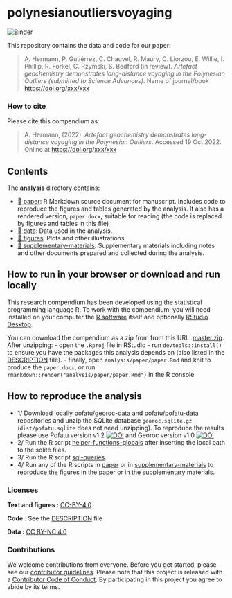 
<!-- README.md is generated from README.Rmd. Please edit that file -->

# polynesianoutliersvoyaging

[![Binder](https://mybinder.org/badge_logo.svg)](https://mybinder.org/v2/gh/tupuni/polynesianoutliersvoyaging/master?urlpath=rstudio)

This repository contains the data and code for our paper:

> A. Hermann, P. Gutiérrez, C. Chauvel, R. Maury, C. Liorzou, E. Willie, I. Phillip, R. Forkel, C. Rzymski, S. Bedford (in review). *Artefact geochemistry demonstrates long-distance voyaging in the Polynesian Outliers (submitted to Science Advances)*. 
> Name of journal/book
> <https://doi.org/xxx/xxx>

### How to cite

Please cite this compendium as:

> A. Hermann, (2022). *Artefact geochemistry demonstrates long-distance voyaging in the Polynesian Outliers*. Accessed 19 Oct 2022. Online at
> <https://doi.org/xxx/xxx>

## Contents

The **analysis** directory contains:

-   [:file_folder: paper](/analysis/paper): R Markdown source document
    for manuscript. Includes code to reproduce the figures and tables
    generated by the analysis. It also has a rendered version,
    `paper.docx`, suitable for reading (the code is replaced by figures
    and tables in this file)
-   [:file_folder: data](/analysis/data): Data used in the analysis.
-   [:file_folder: figures](/analysis/figures): Plots and other
    illustrations
-   [:file_folder:
    supplementary-materials](/analysis/supplementary-materials):
    Supplementary materials including notes and other documents prepared
    and collected during the analysis.

## How to run in your browser or download and run locally

This research compendium has been developed using the statistical
programming language R. To work with the compendium, you will need
installed on your computer the [R
software](https://cloud.r-project.org/) itself and optionally [RStudio
Desktop](https://rstudio.com/products/rstudio/download/).

You can download the compendium as a zip from from this URL:
[master.zip](/archive/master.zip). After unzipping: - open the `.Rproj`
file in RStudio - run `devtools::install()` to ensure you have the
packages this analysis depends on (also listed in the
[DESCRIPTION](/DESCRIPTION) file). - finally, open
`analysis/paper/paper.Rmd` and knit to produce the `paper.docx`, or run
`rmarkdown::render("analysis/paper/paper.Rmd")` in the R console

## How to reproduce the analysis

-   1/ Download locally [pofatu/georoc-data](https://github.com/pofatu/georoc-data) and [pofatu/pofatu-data](https://github.com/pofatu/pofatu-data) repositories and unzip the SQLite database `georoc.sqlite.gz` (`dist/pofatu.sqlite` does not need unzipping). To reproduce the results please use Pofatu version v1.2 [![DOI](https://zenodo.org/badge/DOI/10.5281/zenodo.4726799.svg)](https://doi.org/10.5281/zenodo.4726799) and Georoc version v1.0 [![DOI](https://zenodo.org/badge/DOI/10.5281/zenodo.6782177.svg)](https://doi.org/10.5281/zenodo.6782177)
-   2/ Run the R script [helper-functions-globals](analysis/helper-functions-globals.R) after inserting the local path to the sqlite files.
-   3/ Run the R script [sql-queries](analysis/sql-queries.R).
-   4/ Run any of the R scripts in [paper](/analysis/paper) or in [supplementary-materials](/analysis/supplementary-materials) to reproduce the figures in the paper or in the supplementary materials.

### Licenses

**Text and figures :**
[CC-BY-4.0](http://creativecommons.org/licenses/by/4.0/)

**Code :** See the [DESCRIPTION](DESCRIPTION) file

**Data :** [CC BY-NC 4.0]([http://creativecommons.org/publicdomain/zero/1.0/](https://creativecommons.org/licenses/by-nc/4.0/))

### Contributions

We welcome contributions from everyone. Before you get started, please
see our [contributor guidelines](CONTRIBUTING.md). Please note that this
project is released with a [Contributor Code of Conduct](CONDUCT.md). By
participating in this project you agree to abide by its terms.
